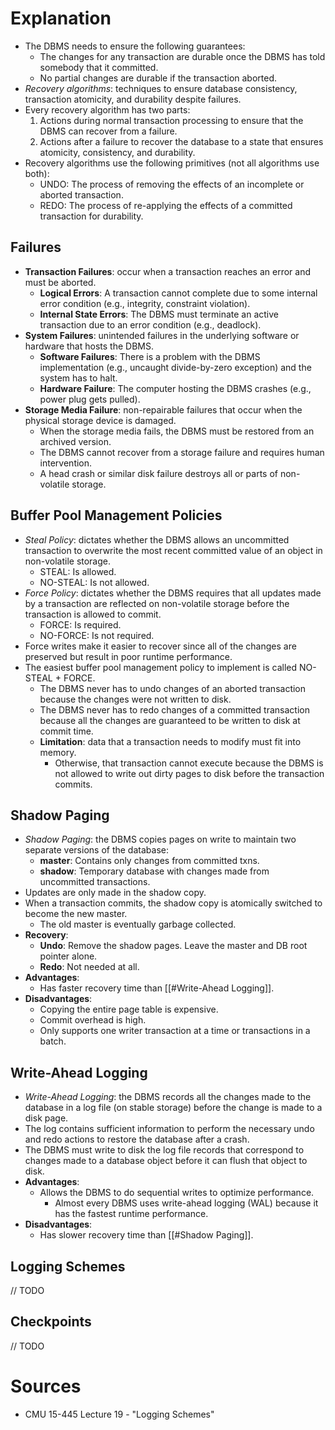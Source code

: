 # Explanation
- The DBMS needs to ensure the following guarantees:
	- The changes for any transaction are durable once the DBMS has told somebody that it committed.
	- No partial changes are durable if the transaction aborted.
- *Recovery algorithms*: techniques to ensure database consistency, transaction atomicity, and durability despite failures. 
- Every recovery algorithm has two parts:
	1. Actions during normal transaction processing to ensure that the DBMS can recover from a failure.
	2. Actions after a failure to recover the database to a state that ensures atomicity, consistency, and durability.
- Recovery algorithms use the following primitives (not all algorithms use both):
	- UNDO: The process of removing the effects of an incomplete or aborted transaction.
	- REDO: The process of re-applying the effects of a committed transaction for durability.

## Failures
- **Transaction Failures**: occur when a transaction reaches an error and must be aborted.
	- **Logical Errors**: A transaction cannot complete due to some internal error condition (e.g., integrity, constraint violation).
	- **Internal State Errors**: The DBMS must terminate an active transaction due to an error condition (e.g., deadlock).
- **System Failures**: unintended failures in the underlying software or hardware that hosts the DBMS.
	- **Software Failures**: There is a problem with the DBMS implementation (e.g., uncaught divide-by-zero exception) and the system has to halt.
	- **Hardware Failure**: The computer hosting the DBMS crashes (e.g., power plug gets pulled).
- **Storage Media Failure**: non-repairable failures that occur when the physical storage device is damaged.
	- When the storage media fails, the DBMS must be restored from an archived version.
	- The DBMS cannot recover from a storage failure and requires human intervention.
	- A head crash or similar disk failure destroys all or parts of non-volatile storage.

## Buffer Pool Management Policies
- *Steal Policy*: dictates whether the DBMS allows an uncommitted transaction to overwrite the most recent committed value of an object in non-volatile storage.
	- STEAL: Is allowed.
	- NO-STEAL: Is not allowed.
- *Force Policy*: dictates whether the DBMS requires that all updates made by a transaction are reflected on non-volatile storage before the transaction is allowed to commit.
	- FORCE: Is required.
	- NO-FORCE: Is not required.
- Force writes make it easier to recover since all of the changes are preserved but result in poor runtime performance.
- The easiest buffer pool management policy to implement is called NO-STEAL + FORCE.
	- The DBMS never has to undo changes of an aborted transaction because the changes were not written to disk.
	- The DBMS never has to redo changes of a committed transaction because all the changes are guaranteed to be written to disk at commit time.
	- **Limitation**: data that a transaction needs to modify must fit into memory.
		- Otherwise, that transaction cannot execute because the DBMS is not allowed to write out dirty pages to disk before the transaction commits.

## Shadow Paging
- *Shadow Paging*: the DBMS copies pages on write to maintain two separate versions of the database:
	- **master**: Contains only changes from committed txns.
	- **shadow**: Temporary database with changes made from uncommitted transactions.
- Updates are only made in the shadow copy.
- When a transaction commits, the shadow copy is atomically switched to become the new master.
	- The old master is eventually garbage collected.
- **Recovery**:
	- **Undo**: Remove the shadow pages. Leave the master and DB root pointer alone.
	- **Redo**: Not needed at all.
- **Advantages**:
	- Has faster recovery time than [[#Write-Ahead Logging]].
- **Disadvantages**:
	- Copying the entire page table is expensive.
	- Commit overhead is high.
	- Only supports one writer transaction at a time or transactions in a batch.

## Write-Ahead Logging
- *Write-Ahead Logging*: the DBMS records all the changes made to the database in a log file (on stable storage) before the change is made to a disk page.
- The log contains sufficient information to perform the necessary undo and redo actions to restore the database after a crash.
- The DBMS must write to disk the log file records that correspond to changes made to a database object before it can flush that object to disk.
- **Advantages**:
	- Allows the DBMS to do sequential writes to optimize performance.
		- Almost every DBMS uses write-ahead logging (WAL) because it has the fastest runtime performance.
- **Disadvantages**:
	- Has slower recovery time than [[#Shadow Paging]].

## Logging Schemes
// TODO

## Checkpoints
// TODO

# Sources
- CMU 15-445 Lecture 19 - "Logging Schemes"